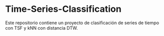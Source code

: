 # Time-Series-Classification
Este repositorio contiene un proyecto de clasificación de series de tiempo con TSF y kNN con distancia DTW.
